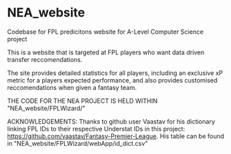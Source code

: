 # NEA_website
Codebase for FPL predicitons website for A-Level Computer Science project

This is a website that is targeted at FPL players who want data driven transfer reccomendations.

The site provides detailed statistics for all players, including an exclusive xP metric for a players expected performance, and also provides customised reccomendations when given a fantasy team.

THE CODE FOR THE NEA PROJECT IS HELD WITHIN "NEA_website/FPLWizard/"

ACKNOWLEDGEMENTS:
Thanks to github user Vaastav for his dictionary linking FPL IDs to their respective Understat IDs in this project:
https://github.com/vaastav/Fantasy-Premier-League. His table can be found in "NEA_website/FPLWizard/webApp/id_dict.csv"
